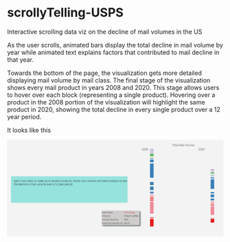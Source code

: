 # scrollyTelling-USPS

Interactive scrolling data viz on the decline of mail volumes in the US

As the user scrolls, animated bars display the total decline in mail volume by year while animated text explains factors that contributed to mail decline in that year.

Towards the bottom of the page, the visualization gets more detailed displaying mail volume by mail class. The final stage of the visualization shows every mail product in years 2008 and 2020. This stage allows users to hover over each block (representing a single product). Hovering over a product in the 2008 portion of the visualization will highlight the same product in 2020, showing the total decline in every single product over a 12 year period.

It looks like this

![Screenshot](printScreen.png "Title")
